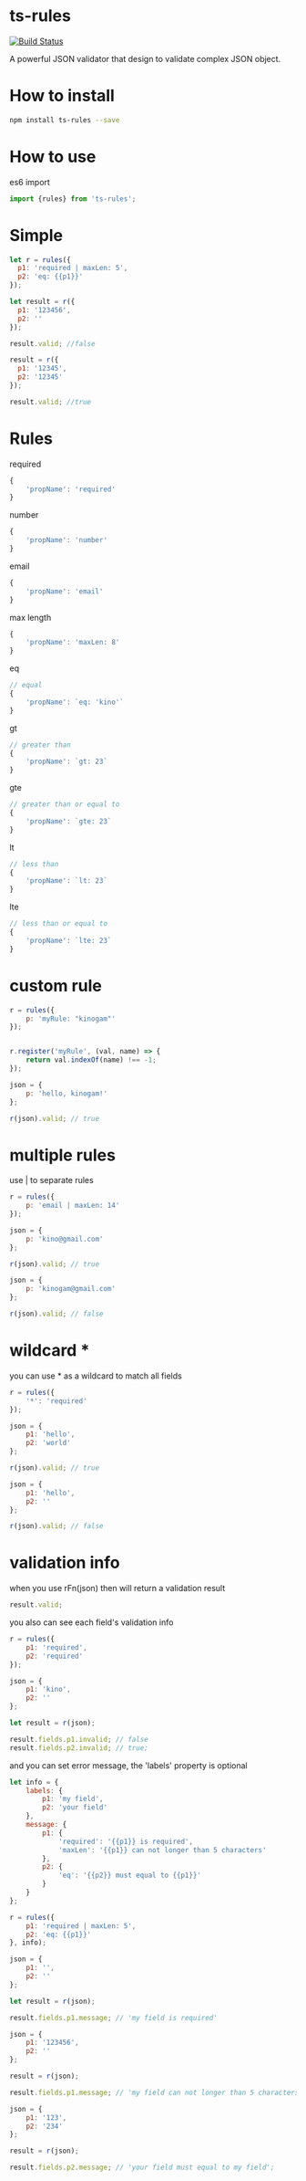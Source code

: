 # ts-rules

[![Build Status](https://travis-ci.org/kinogam/ts-rules.svg?branch=master)](https://travis-ci.org/kinogam/ts-rules)

A powerful JSON validator that design to validate complex JSON object.

# How to install

```sh 
npm install ts-rules --save
```

# How to use

es6 import
```javascript
import {rules} from 'ts-rules';
```


# Simple

```javascript
let r = rules({
  p1: 'required | maxLen: 5',
  p2: 'eq: {{p1}}'
});

let result = r({
  p1: '123456',
  p2: ''
});

result.valid; //false

result = r({
  p1: '12345',
  p2: '12345'
});

result.valid; //true
``` 



# Rules

required
```javascript
{
    'propName': 'required'
}
```

number
```javascript
{
    'propName': 'number'
}
```

email
```javascript
{
    'propName': 'email'
}
```
max length
```javascript
{
    'propName': 'maxLen: 8'
}
```

eq
```javascript
// equal
{
    'propName': `eq: 'kino'`
}
```
gt 
```javascript
// greater than
{
    'propName': `gt: 23`
}
```

gte
```javascript
// greater than or equal to
{
    'propName': `gte: 23`
}
```
lt
```javascript
// less than
{
    'propName': `lt: 23`
}
```
lte
```javascript
// less than or equal to
{
    'propName': `lte: 23`
}
```

# custom rule

```javascript
r = rules({
    p: 'myRule: "kinogam"'
});


r.register('myRule', (val, name) => {
    return val.indexOf(name) !== -1;
});

json = {
    p: 'hello, kinogam!'
};

r(json).valid; // true
```

# multiple rules
use | to separate rules
```javascript
r = rules({
    p: 'email | maxLen: 14'
});

json = {
    p: 'kino@gmail.com'
};

r(json).valid; // true

json = {
    p: 'kinogam@gmail.com'
};

r(json).valid; // false
```

# wildcard *
you can use * as a wildcard to match all fields
```javascript
r = rules({
    '*': 'required'
});

json = {
    p1: 'hello',
    p2: 'world'
};

r(json).valid; // true

json = {
    p1: 'hello',
    p2: ''
};

r(json).valid; // false
```

# validation info

when you use rFn(json) then will return a validation result

```javascript
result.valid;
```

you also can see each field's validation info
```javascript
r = rules({
    p1: 'required',
    p2: 'required'
});

json = {
    p1: 'kino',
    p2: ''
};

let result = r(json);

result.fields.p1.invalid; // false
result.fields.p2.invalid; // true;
```

and you can set error message, the 'labels' property is optional
```javascript
let info = {
    labels: {
        p1: 'my field',
        p2: 'your field'
    },
    message: {
        p1: {
            'required': '{{p1}} is required',
            'maxLen': '{{p1}} can not longer than 5 characters'
        },
        p2: {
            'eq': '{{p2}} must equal to {{p1}}'
        }
    }
};

r = rules({
    p1: 'required | maxLen: 5',
    p2: 'eq: {{p1}}'
}, info);

json = {
    p1: '',
    p2: ''
};

let result = r(json);

result.fields.p1.message; // 'my field is required'

json = {
    p1: '123456',
    p2: ''
};

result = r(json);

result.fields.p1.message; // 'my field can not longer than 5 characters'

json = {
    p1: '123',
    p2: '234'
};

result = r(json);

result.fields.p2.message; // 'your field must equal to my field';
```